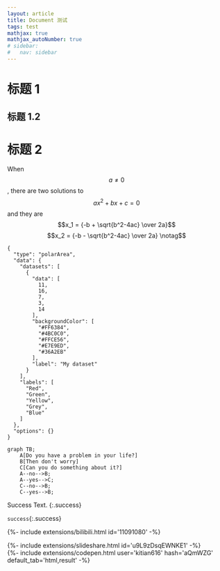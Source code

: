 ```yaml
---
layout: article
title: Document 测试
tags: test
mathjax: true
mathjax_autoNumber: true
# sidebar:
#   nav: sidebar
---
```


# 标题 1

## 标题 1.2


# 标题 2

When $$a \ne 0$$, there are two solutions to $$ax^2 + bx + c = 0$$ and they are
$$x_1 = {-b + \sqrt{b^2-4ac} \over 2a}$$
$$x_2 = {-b - \sqrt{b^2-4ac} \over 2a} \notag$$

```chart
{
  "type": "polarArea",
  "data": {
    "datasets": [
      {
        "data": [
          11,
          16,
          7,
          3,
          14
        ],
        "backgroundColor": [
          "#FF6384",
          "#4BC0C0",
          "#FFCE56",
          "#E7E9ED",
          "#36A2EB"
        ],
        "label": "My dataset"
      }
    ],
    "labels": [
      "Red",
      "Green",
      "Yellow",
      "Grey",
      "Blue"
    ]
  },
  "options": {}
}
```

```mermaid
graph TB;
    A[Do you have a problem in your life?]
    B[Then don't worry]
    C[Can you do something about it?]
    A--no-->B;
    A--yes-->C;
    C--no-->B;
    C--yes-->B;
```

Success Text.
{:.success}

`success`{:.success}




{%- include extensions/bilibili.html id='11091080' -%}

<div>{%- include extensions/slideshare.html id='u9L9zDsqEWNKE1' -%}</div>

<div>{%- include extensions/codepen.html user='kitian616' hash='aQmWZG' default_tab='html,result' -%}</div>